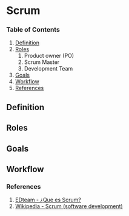 # Scrum

### Table of Contents
1. [Definition](#definition)
2. [Roles](#roles)
   1. Product owner (PO)
   2. Scrum Master
   3. Development Team
4. [Goals](#goals)
5. [Workflow](#workfolw)
6. [References](#references)

## Definition

## Roles

## Goals

## Workflow

### References
1. [EDteam - ¿Que es Scrum?](https://www.youtube.com/watch?v=sLexw-z13Fo)
2. [Wikipedia - Scrum  (software development)](https://en.wikipedia.org/wiki/Scrum_(software_development))


